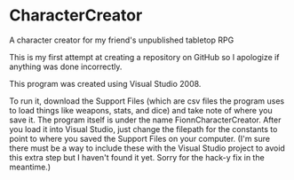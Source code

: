 # CharacterCreator
A character creator for my friend's unpublished tabletop RPG

This is my first attempt at creating a repository on GitHub so I apologize if anything was done incorrectly.

This program was created using Visual Studio 2008.

To run it, download the Support Files (which are csv files the program uses to load things like weapons, stats, and dice) 
and take note of where you save it.  The program itself is under the name FionnCharacterCreator.  After you load it into 
Visual Studio, just change the filepath for the constants to point to where you saved the Support Files on your computer.
(I'm sure there must be a way to include these with the Visual Studio project to avoid this extra step but I haven't found
it yet.  Sorry for the hack-y fix in the meantime.)

